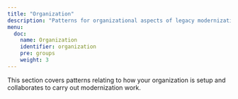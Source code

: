 ```yaml
---
title: "Organization"
description: "Patterns for organizational aspects of legacy modernization."
menu:
  doc:
    name: Organization
    identifier: organization
    pre: groups
    weight: 3
---
```


This section covers patterns relating to how your organization is setup and collaborates to carry out modernization work.
